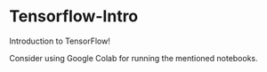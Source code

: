 # Tensorflow-Intro
Introduction to TensorFlow! 

Consider using Google Colab for running the mentioned notebooks.
